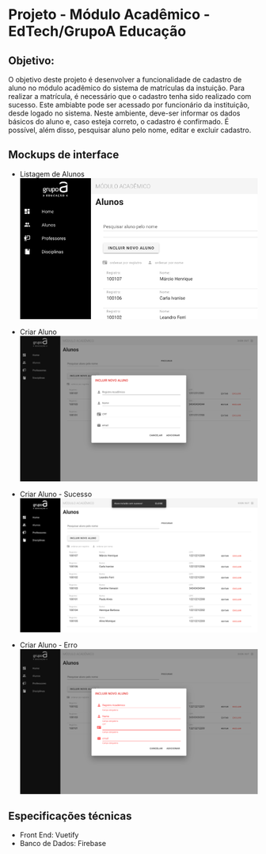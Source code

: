 # Projeto - Módulo Acadêmico - EdTech/GrupoA Educação

## Objetivo:

O objetivo deste projeto é desenvolver a funcionalidade de cadastro de aluno no módulo acadêmico do sistema de matrículas da instuição. Para realizar a matrícula, é necessário que o cadastro tenha sido realizado com sucesso. Este ambiabte pode ser acessado por funcionário da instituição, desde logado no sistema.
Neste ambiente, deve-ser informar os dados básicos do aluno e, caso esteja correto, o cadastro é confirmado. É possível, além disso, pesquisar aluno pelo nome, editar e excluir cadastro. 


## Mockups de interface

* Listagem de Alunos
![Listagem de Alunos](/mockups/mockup-students.png)

* Criar Aluno
![Listagem de Alunos](/mockups/mockup-students-add.png)

* Criar Aluno - Sucesso
![Listagem de Alunos](/mockups/mockup-students-add-success.png)

* Criar Aluno - Erro
![Listagem de Alunos](/mockups/mockup-students-add-error.png)

## Especificações técnicas

- Front End: Vuetify
- Banco de Dados: Firebase
